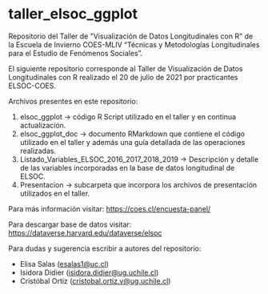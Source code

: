 # taller_elsoc_ggplot
Repositorio del Taller de "Visualización de Datos Longitudinales con R" de la Escuela de Invierno COES-MLIV “Técnicas y Metodologías Longitudinales para el Estudio de Fenómenos Sociales”.

El siguiente repositorio corresponde al Taller de Visualización de Datos Longitudinales con R realizado el 20 de julio de 2021 por practicantes ELSOC-COES.

Archivos presentes en este repositorio:

1. elsoc_ggplot -> código R Script utilizado en el taller y en continua actualización.
2. elsoc_ggplot_doc -> documento RMarkdown que contiene el código utilizado en el taller y además una guía detallada de las operaciones realizadas. 
3. Listado_Variables_ELSOC_2016_2017_2018_2019 -> Descripción y detalle de las variables incorporadas en la base de datos longitudinal de ELSOC. 
4. Presentacion -> subcarpeta que incorpora los archivos de presentación utilizados en el taller.

Para más información visitar: https://coes.cl/encuesta-panel/

Para descargar base de datos visitar: https://dataverse.harvard.edu/dataverse/elsoc

Para dudas y sugerencia escribir a autores del repositorio:
 - Elisa Salas (esalas1@uc.cl)
 - Isidora Didier (isidora.didier@ug.uchile.cl)
 - Cristóbal Ortiz (cristobal.ortiz.v@ug.uchile.cl)
